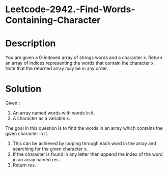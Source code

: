 # Leetcode-2942.-Find-Words-Containing-Character
# Description
You are given a 0-indexed array of strings words and a character x.
Return an array of indices representing the words that contain the character x.
Note that the returned array may be in any order.


# Solution
Given :
1. An array named words with words in it.
2. A character as a variable x.
   
The goal in this question is to find the words in an array which contains the given character in it.

1. This can be achieved by looping through each word in the array and searching for the given character x.
2. If the character is found in any letter then append the index of the word in an array named res .
3. Return res.
